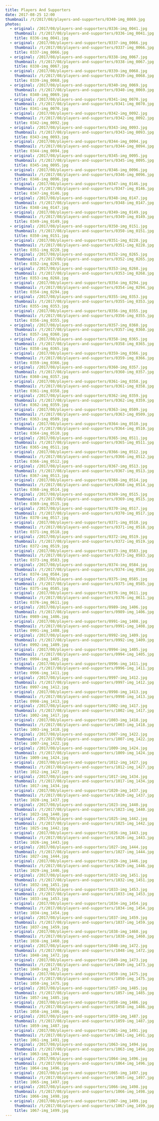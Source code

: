 ```yaml
---
title: Players And Supporters
date: 2017-08-25 12:00
thumbnail: /t/2017/08/players-and-supporters/0340-img_0069.jpg
photos:
  - original: /2017/08/players-and-supporters/0336-img_0041.jpg
    thumbnail: /t/2017/08/players-and-supporters/0336-img_0041.jpg
    title: 0336-img_0041.jpg
  - original: /2017/08/players-and-supporters/0337-img_0066.jpg
    thumbnail: /t/2017/08/players-and-supporters/0337-img_0066.jpg
    title: 0337-img_0066.jpg
  - original: /2017/08/players-and-supporters/0338-img_0067.jpg
    thumbnail: /t/2017/08/players-and-supporters/0338-img_0067.jpg
    title: 0338-img_0067.jpg
  - original: /2017/08/players-and-supporters/0339-img_0068.jpg
    thumbnail: /t/2017/08/players-and-supporters/0339-img_0068.jpg
    title: 0339-img_0068.jpg
  - original: /2017/08/players-and-supporters/0340-img_0069.jpg
    thumbnail: /t/2017/08/players-and-supporters/0340-img_0069.jpg
    title: 0340-img_0069.jpg
  - original: /2017/08/players-and-supporters/0341-img_0070.jpg
    thumbnail: /t/2017/08/players-and-supporters/0341-img_0070.jpg
    title: 0341-img_0070.jpg
  - original: /2017/08/players-and-supporters/0342-img_0092.jpg
    thumbnail: /t/2017/08/players-and-supporters/0342-img_0092.jpg
    title: 0342-img_0092.jpg
  - original: /2017/08/players-and-supporters/0343-img_0093.jpg
    thumbnail: /t/2017/08/players-and-supporters/0343-img_0093.jpg
    title: 0343-img_0093.jpg
  - original: /2017/08/players-and-supporters/0344-img_0094.jpg
    thumbnail: /t/2017/08/players-and-supporters/0344-img_0094.jpg
    title: 0344-img_0094.jpg
  - original: /2017/08/players-and-supporters/0345-img_0095.jpg
    thumbnail: /t/2017/08/players-and-supporters/0345-img_0095.jpg
    title: 0345-img_0095.jpg
  - original: /2017/08/players-and-supporters/0346-img_0096.jpg
    thumbnail: /t/2017/08/players-and-supporters/0346-img_0096.jpg
    title: 0346-img_0096.jpg
  - original: /2017/08/players-and-supporters/0347-img_0146.jpg
    thumbnail: /t/2017/08/players-and-supporters/0347-img_0146.jpg
    title: 0347-img_0146.jpg
  - original: /2017/08/players-and-supporters/0348-img_0147.jpg
    thumbnail: /t/2017/08/players-and-supporters/0348-img_0147.jpg
    title: 0348-img_0147.jpg
  - original: /2017/08/players-and-supporters/0349-img_0149.jpg
    thumbnail: /t/2017/08/players-and-supporters/0349-img_0149.jpg
    title: 0349-img_0149.jpg
  - original: /2017/08/players-and-supporters/0350-img_0151.jpg
    thumbnail: /t/2017/08/players-and-supporters/0350-img_0151.jpg
    title: 0350-img_0151.jpg
  - original: /2017/08/players-and-supporters/0351-img_0228.jpg
    thumbnail: /t/2017/08/players-and-supporters/0351-img_0228.jpg
    title: 0351-img_0228.jpg
  - original: /2017/08/players-and-supporters/0352-img_0265.jpg
    thumbnail: /t/2017/08/players-and-supporters/0352-img_0265.jpg
    title: 0352-img_0265.jpg
  - original: /2017/08/players-and-supporters/0353-img_0268.jpg
    thumbnail: /t/2017/08/players-and-supporters/0353-img_0268.jpg
    title: 0353-img_0268.jpg
  - original: /2017/08/players-and-supporters/0354-img_0294.jpg
    thumbnail: /t/2017/08/players-and-supporters/0354-img_0294.jpg
    title: 0354-img_0294.jpg
  - original: /2017/08/players-and-supporters/0355-img_0353.jpg
    thumbnail: /t/2017/08/players-and-supporters/0355-img_0353.jpg
    title: 0355-img_0353.jpg
  - original: /2017/08/players-and-supporters/0356-img_0355.jpg
    thumbnail: /t/2017/08/players-and-supporters/0356-img_0355.jpg
    title: 0356-img_0355.jpg
  - original: /2017/08/players-and-supporters/0357-img_0360.jpg
    thumbnail: /t/2017/08/players-and-supporters/0357-img_0360.jpg
    title: 0357-img_0360.jpg
  - original: /2017/08/players-and-supporters/0358-img_0365.jpg
    thumbnail: /t/2017/08/players-and-supporters/0358-img_0365.jpg
    title: 0358-img_0365.jpg
  - original: /2017/08/players-and-supporters/0359-img_0366.jpg
    thumbnail: /t/2017/08/players-and-supporters/0359-img_0366.jpg
    title: 0359-img_0366.jpg
  - original: /2017/08/players-and-supporters/0360-img_0357.jpg
    thumbnail: /t/2017/08/players-and-supporters/0360-img_0357.jpg
    title: 0360-img_0357.jpg
  - original: /2017/08/players-and-supporters/0361-img_0358.jpg
    thumbnail: /t/2017/08/players-and-supporters/0361-img_0358.jpg
    title: 0361-img_0358.jpg
  - original: /2017/08/players-and-supporters/0362-img_0359.jpg
    thumbnail: /t/2017/08/players-and-supporters/0362-img_0359.jpg
    title: 0362-img_0359.jpg
  - original: /2017/08/players-and-supporters/0363-img_0509.jpg
    thumbnail: /t/2017/08/players-and-supporters/0363-img_0509.jpg
    title: 0363-img_0509.jpg
  - original: /2017/08/players-and-supporters/0364-img_0510.jpg
    thumbnail: /t/2017/08/players-and-supporters/0364-img_0510.jpg
    title: 0364-img_0510.jpg
  - original: /2017/08/players-and-supporters/0365-img_0511.jpg
    thumbnail: /t/2017/08/players-and-supporters/0365-img_0511.jpg
    title: 0365-img_0511.jpg
  - original: /2017/08/players-and-supporters/0366-img_0512.jpg
    thumbnail: /t/2017/08/players-and-supporters/0366-img_0512.jpg
    title: 0366-img_0512.jpg
  - original: /2017/08/players-and-supporters/0367-img_0513.jpg
    thumbnail: /t/2017/08/players-and-supporters/0367-img_0513.jpg
    title: 0367-img_0513.jpg
  - original: /2017/08/players-and-supporters/0368-img_0514.jpg
    thumbnail: /t/2017/08/players-and-supporters/0368-img_0514.jpg
    title: 0368-img_0514.jpg
  - original: /2017/08/players-and-supporters/0369-img_0515.jpg
    thumbnail: /t/2017/08/players-and-supporters/0369-img_0515.jpg
    title: 0369-img_0515.jpg
  - original: /2017/08/players-and-supporters/0370-img_0517.jpg
    thumbnail: /t/2017/08/players-and-supporters/0370-img_0517.jpg
    title: 0370-img_0517.jpg
  - original: /2017/08/players-and-supporters/0371-img_0518.jpg
    thumbnail: /t/2017/08/players-and-supporters/0371-img_0518.jpg
    title: 0371-img_0518.jpg
  - original: /2017/08/players-and-supporters/0372-img_0519.jpg
    thumbnail: /t/2017/08/players-and-supporters/0372-img_0519.jpg
    title: 0372-img_0519.jpg
  - original: /2017/08/players-and-supporters/0373-img_0583.jpg
    thumbnail: /t/2017/08/players-and-supporters/0373-img_0583.jpg
    title: 0373-img_0583.jpg
  - original: /2017/08/players-and-supporters/0374-img_0584.jpg
    thumbnail: /t/2017/08/players-and-supporters/0374-img_0584.jpg
    title: 0374-img_0584.jpg
  - original: /2017/08/players-and-supporters/0375-img_0585.jpg
    thumbnail: /t/2017/08/players-and-supporters/0375-img_0585.jpg
    title: 0375-img_0585.jpg
  - original: /2017/08/players-and-supporters/0376-img_0611.jpg
    thumbnail: /t/2017/08/players-and-supporters/0376-img_0611.jpg
    title: 0376-img_0611.jpg
  - original: /2017/08/players-and-supporters/0989-img_1406.jpg
    thumbnail: /t/2017/08/players-and-supporters/0989-img_1406.jpg
    title: 0989-img_1406.jpg
  - original: /2017/08/players-and-supporters/0991-img_1408.jpg
    thumbnail: /t/2017/08/players-and-supporters/0991-img_1408.jpg
    title: 0991-img_1408.jpg
  - original: /2017/08/players-and-supporters/0992-img_1409.jpg
    thumbnail: /t/2017/08/players-and-supporters/0992-img_1409.jpg
    title: 0992-img_1409.jpg
  - original: /2017/08/players-and-supporters/0994-img_1405.jpg
    thumbnail: /t/2017/08/players-and-supporters/0994-img_1405.jpg
    title: 0994-img_1405.jpg
  - original: /2017/08/players-and-supporters/0996-img_1411.jpg
    thumbnail: /t/2017/08/players-and-supporters/0996-img_1411.jpg
    title: 0996-img_1411.jpg
  - original: /2017/08/players-and-supporters/0997-img_1412.jpg
    thumbnail: /t/2017/08/players-and-supporters/0997-img_1412.jpg
    title: 0997-img_1412.jpg
  - original: /2017/08/players-and-supporters/0998-img_1413.jpg
    thumbnail: /t/2017/08/players-and-supporters/0998-img_1413.jpg
    title: 0998-img_1413.jpg
  - original: /2017/08/players-and-supporters/1002-img_1417.jpg
    thumbnail: /t/2017/08/players-and-supporters/1002-img_1417.jpg
    title: 1002-img_1417.jpg
  - original: /2017/08/players-and-supporters/1003-img_1418.jpg
    thumbnail: /t/2017/08/players-and-supporters/1003-img_1418.jpg
    title: 1003-img_1418.jpg
  - original: /2017/08/players-and-supporters/1007-img_1422.jpg
    thumbnail: /t/2017/08/players-and-supporters/1007-img_1422.jpg
    title: 1007-img_1422.jpg
  - original: /2017/08/players-and-supporters/1009-img_1424.jpg
    thumbnail: /t/2017/08/players-and-supporters/1009-img_1424.jpg
    title: 1009-img_1424.jpg
  - original: /2017/08/players-and-supporters/1012-img_1427.jpg
    thumbnail: /t/2017/08/players-and-supporters/1012-img_1427.jpg
    title: 1012-img_1427.jpg
  - original: /2017/08/players-and-supporters/1017-img_1434.jpg
    thumbnail: /t/2017/08/players-and-supporters/1017-img_1434.jpg
    title: 1017-img_1434.jpg
  - original: /2017/08/players-and-supporters/1020-img_1437.jpg
    thumbnail: /t/2017/08/players-and-supporters/1020-img_1437.jpg
    title: 1020-img_1437.jpg
  - original: /2017/08/players-and-supporters/1023-img_1440.jpg
    thumbnail: /t/2017/08/players-and-supporters/1023-img_1440.jpg
    title: 1023-img_1440.jpg
  - original: /2017/08/players-and-supporters/1025-img_1442.jpg
    thumbnail: /t/2017/08/players-and-supporters/1025-img_1442.jpg
    title: 1025-img_1442.jpg
  - original: /2017/08/players-and-supporters/1026-img_1443.jpg
    thumbnail: /t/2017/08/players-and-supporters/1026-img_1443.jpg
    title: 1026-img_1443.jpg
  - original: /2017/08/players-and-supporters/1027-img_1444.jpg
    thumbnail: /t/2017/08/players-and-supporters/1027-img_1444.jpg
    title: 1027-img_1444.jpg
  - original: /2017/08/players-and-supporters/1029-img_1446.jpg
    thumbnail: /t/2017/08/players-and-supporters/1029-img_1446.jpg
    title: 1029-img_1446.jpg
  - original: /2017/08/players-and-supporters/1032-img_1451.jpg
    thumbnail: /t/2017/08/players-and-supporters/1032-img_1451.jpg
    title: 1032-img_1451.jpg
  - original: /2017/08/players-and-supporters/1033-img_1453.jpg
    thumbnail: /t/2017/08/players-and-supporters/1033-img_1453.jpg
    title: 1033-img_1453.jpg
  - original: /2017/08/players-and-supporters/1034-img_1454.jpg
    thumbnail: /t/2017/08/players-and-supporters/1034-img_1454.jpg
    title: 1034-img_1454.jpg
  - original: /2017/08/players-and-supporters/1037-img_1459.jpg
    thumbnail: /t/2017/08/players-and-supporters/1037-img_1459.jpg
    title: 1037-img_1459.jpg
  - original: /2017/08/players-and-supporters/1038-img_1460.jpg
    thumbnail: /t/2017/08/players-and-supporters/1038-img_1460.jpg
    title: 1038-img_1460.jpg
  - original: /2017/08/players-and-supporters/1048-img_1472.jpg
    thumbnail: /t/2017/08/players-and-supporters/1048-img_1472.jpg
    title: 1048-img_1472.jpg
  - original: /2017/08/players-and-supporters/1049-img_1473.jpg
    thumbnail: /t/2017/08/players-and-supporters/1049-img_1473.jpg
    title: 1049-img_1473.jpg
  - original: /2017/08/players-and-supporters/1050-img_1475.jpg
    thumbnail: /t/2017/08/players-and-supporters/1050-img_1475.jpg
    title: 1050-img_1475.jpg
  - original: /2017/08/players-and-supporters/1057-img_1485.jpg
    thumbnail: /t/2017/08/players-and-supporters/1057-img_1485.jpg
    title: 1057-img_1485.jpg
  - original: /2017/08/players-and-supporters/1058-img_1486.jpg
    thumbnail: /t/2017/08/players-and-supporters/1058-img_1486.jpg
    title: 1058-img_1486.jpg
  - original: /2017/08/players-and-supporters/1059-img_1487.jpg
    thumbnail: /t/2017/08/players-and-supporters/1059-img_1487.jpg
    title: 1059-img_1487.jpg
  - original: /2017/08/players-and-supporters/1061-img_1491.jpg
    thumbnail: /t/2017/08/players-and-supporters/1061-img_1491.jpg
    title: 1061-img_1491.jpg
  - original: /2017/08/players-and-supporters/1063-img_1494.jpg
    thumbnail: /t/2017/08/players-and-supporters/1063-img_1494.jpg
    title: 1063-img_1494.jpg
  - original: /2017/08/players-and-supporters/1064-img_1496.jpg
    thumbnail: /t/2017/08/players-and-supporters/1064-img_1496.jpg
    title: 1064-img_1496.jpg
  - original: /2017/08/players-and-supporters/1065-img_1497.jpg
    thumbnail: /t/2017/08/players-and-supporters/1065-img_1497.jpg
    title: 1065-img_1497.jpg
  - original: /2017/08/players-and-supporters/1066-img_1498.jpg
    thumbnail: /t/2017/08/players-and-supporters/1066-img_1498.jpg
    title: 1066-img_1498.jpg
  - original: /2017/08/players-and-supporters/1067-img_1499.jpg
    thumbnail: /t/2017/08/players-and-supporters/1067-img_1499.jpg
    title: 1067-img_1499.jpg
---
```

